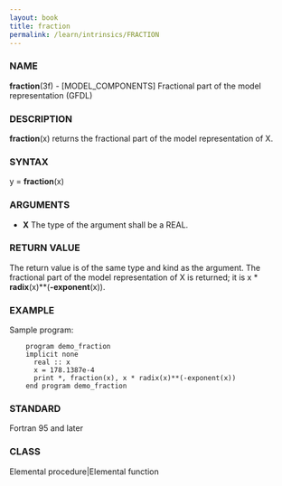 ```yaml
---
layout: book
title: fraction
permalink: /learn/intrinsics/FRACTION
---
```

### NAME

__fraction__(3f) - \[MODEL\_COMPONENTS\] Fractional part of the model representation
(GFDL)

### DESCRIPTION

__fraction__(x) returns the fractional part of the model representation
of X.

### SYNTAX

y = __fraction__(x)

### ARGUMENTS

  - __X__
    The type of the argument shall be a REAL.

### RETURN VALUE

The return value is of the same type and kind as the argument. The
fractional part of the model representation of X is returned; it is x \*
__radix__(x)\*\*(__-exponent__(x)).

### EXAMPLE

Sample program:

```
    program demo_fraction
    implicit none
      real :: x
      x = 178.1387e-4
      print *, fraction(x), x * radix(x)**(-exponent(x))
    end program demo_fraction
```

### STANDARD

Fortran 95 and later

### CLASS

Elemental procedure\|Elemental function

